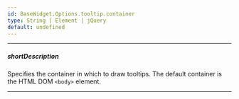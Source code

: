 ```yaml
---
id: BaseWidget.Options.tooltip.container
type: String | Element | jQuery
default: undefined
---
```

---
##### shortDescription
Specifies the container in which to draw tooltips. The default container is the HTML DOM `<body>` element.

---
